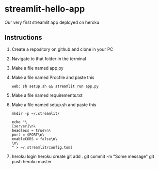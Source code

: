 # streamlit-hello-app
Our very first streamlit app deployed on heroku

## Instructions
1. Create a repository on github and clone in your PC
2. Navigate to that folder in the terminal
3. Make a file named app.py
4. Make a file named Procfile and paste this

	```
    web: sh setup.sh && streamlit run app.py
    ```

5. Make a file named requirements.txt
6. Make a file named setup.sh and paste this
	
    ```
    mkdir -p ~/.streamlit/

    echo "\
    [server]\n\
    headless = true\n\
    port = $PORT\n\
    enableCORS = false\n\
    \n\
    " > ~/.streamlit/config.toml
    ```

7. heroku login
   heroku create
   git add .
   git commit -m "Some message"
   git push heroku master